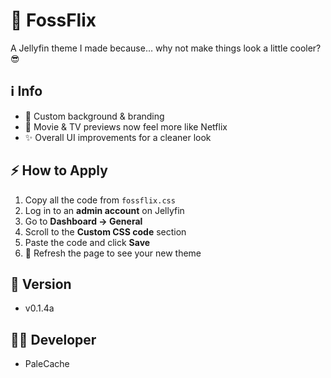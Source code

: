 # 🚀 FossFlix

A Jellyfin theme I made because… why not make things look a little cooler? 😎

## ℹ️ Info
- 🎨 Custom background & branding
- 🍿 Movie & TV previews now feel more like Netflix
- ✨ Overall UI improvements for a cleaner look

## ⚡ How to Apply
1. Copy all the code from `fossflix.css`
2. Log in to an **admin account** on Jellyfin
3. Go to **Dashboard → General**
4. Scroll to the **Custom CSS code** section
5. Paste the code and click **Save**
6. 🔄 Refresh the page to see your new theme

## 🧾 Version
- v0.1.4a

## 🧑‍💻 Developer
- PaleCache
